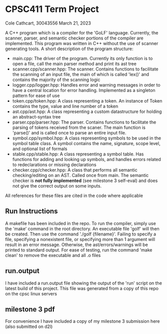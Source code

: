 # CPSC411 Term Project
Cole Cathcart, 30043556
March 21, 2023

A C++ program which is a compiler for the 'GoLF' language. Currently, the scanner, parser, and semantic checker portions of the compiler are implemented. This program was written in C++ without the use of scanner generating tools. A short description of the program structure:
- main.cpp: The driver of the program. Currently its only function is to open a file, call the main parser method and print its ast tree
- scanner.cpp/scanner.hpp: The scanner. Contains functions to facilitate the scanning of an input file, the main of which is called 'lex()' and contains the majority of the scanning logic
- logger.cpp/logger.hpp: Handles error and warning messages in order to have a central location for error handling. Implemented as a singleton pattern for ease of use
- token.cpp/token.hpp: A class representing a token. An instance of Token contains the type, value and line number of a token
- ast.cpp/ast.hpp: A class representing a custom datastructure for holding an abstract-syntax tree
- parser.cpp/parser.hpp: The parser. Contains functions to facilitate the parsing of tokens received from the scaner. The main function is 'parse()' and is called once to parse an entire input file.
- symbol.cpp/symbol.hpp: A class representing symbols to be used in the symbol table class. A symbol contains the name, signature, 
scope level, and optional list of formals
- stable.cpp/stable.hpp: A class representing a symbol table. Has functions for adding and looking up symbols, and handles errors
related to redeclarations or missing declarations
- checker.cpp/checker.hpp: A class that performs all semantic checking/editing on an AST. Called once from main. The semantic checker is **not fully implemented** (see milestone 3 self-eval) and does not give the correct output on some inputs.

All references for these files are cited in the code where applicable

## Run Instructions
A makefile has been included in the repo. To run the compiler, simply use the 'make' command in the root directory. An executable file 'golf' will then be created. Then use the command './golf {filename}'. Failing to specify a file, specifying a nonexistent file, or specifying more than 1 argument will result in an error message. Otherwise, the ast/errors/warnings will be printed to standard output. For ease of testing, run the command 'make clean' to remove the executable and all .o files

## run.output
I have included a run.output file showing the output of the 'run' script on the latest build of this project. This file was generated from a copy of this repo on the cpsc linux servers

## milestone 3 pdf
For convenience I have included a copy of my milestone 3 submission here (also submitted on d2l)
